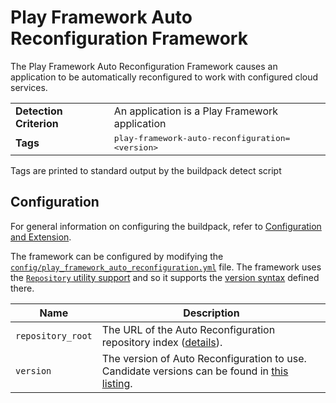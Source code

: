 # Play Framework Auto Reconfiguration Framework
The Play Framework Auto Reconfiguration Framework causes an application to be automatically reconfigured to work with configured cloud services.

<table>
  <tr>
    <td><strong>Detection Criterion</strong></td>
    <td>An application is a Play Framework application</td>
  </tr>
  <tr>
    <td><strong>Tags</strong></td>
    <td><tt>play-framework-auto-reconfiguration=&lt;version&gt;</tt></td>
  </tr>
</table>
Tags are printed to standard output by the buildpack detect script

## Configuration
For general information on configuring the buildpack, refer to [Configuration and Extension][].

The framework can be configured by modifying the [`config/play_framework_auto_reconfiguration.yml`][] file.  The framework uses the [`Repository` utility support][repositories] and so it supports the [version syntax][] defined there.


| Name | Description
| ---- | -----------
| `repository_root` | The URL of the Auto Reconfiguration repository index ([details][repositories]).
| `version` | The version of Auto Reconfiguration to use. Candidate versions can be found in [this listing][].

[Configuration and Extension]: ../README.md#Configuration-and-Extension
[`config/play_framework_auto_reconfiguration.yml`]: ../config/config/play_framework_auto_reconfiguration.yml
[repositories]: extending-repositories.md
[this listing]: http://download.pivotal.io.s3.amazonaws.com/auto-reconfiguration/index.yml
[version syntax]: extending-repositories.md#version-syntax-and-ordering
